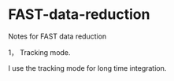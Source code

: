 # FAST-data-reduction
Notes for FAST data reduction

1， Tracking mode.

I use the tracking mode for long time integration.